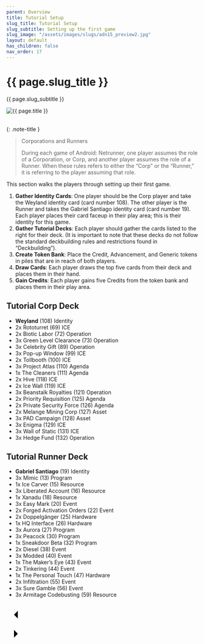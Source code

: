```yaml
---
parent: Overview
title: Tutorial Setup
slug_title: Tutorial Setup
slug_subtitle: Setting up the first game
slug_image: "/assets/images/slugs/adn15_preview2.jpg"
layout: default
has_children: false
nav_order: 17
---
```

<div class="slug">
    <div class="title-container">
        <h1 class="page-slug_title">{{ page.slug_title }}</h1>
        <p class="page-slug_subtitle">{{ page.slug_subtitle }}</p>
    </div>
    <div class="image-container faded-left">
        <img src="{{ page.slug_image | relative_url }}" alt="{{ page.title }}" />
    </div>
</div>

<br>

{: .note-title }
> Corporations and Runners
>
> During each game of Android: Netrunner, one player assumes the role of a Corporation, or Corp, and another player assumes the role of a Runner. When these rules refers to either the “Corp” or the “Runner,” it is referring to the player assuming that role.

This section walks the players through setting up their first game.

1. **Gather Identity Cards**: One player should be the Corp player and take the Weyland identity card (card number 108). The other player is the Runner and takes the Gabriel Santiago identity card (card number 19). Each player places their card faceup in their play area; this is their identity for this game.
1. **Gather Tutorial Decks**: Each player should gather the cards listed to the right for their deck. (It is important to note that these decks do not follow the standard deckbuilding rules and restrictions found in “Deckbuilding”).
1. **Create Token Bank**: Place the Credit, Advancement, and Generic tokens in piles that are in reach of both players.
1. **Draw Cards**: Each player draws the top five cards from their deck and places them in their hand.
1. **Gain Credits**: Each player gains five Credits from the token bank and places them in their play area.

## Tutorial Corp Deck
- <span class="nic weyland"></span><span class="blue-font">**Weyland**</span> (108) <span class="blue-font">Identity</span>
- 2x Rototurret (69) <span class="blue-font">ICE</span>
- 2x Biotic Labor (72) <span class="blue-font">Operation</span>
- 3x Green Level Clearance (73) <span class="blue-font">Operation</span>
- 3x Celebrity Gift (89) <span class="blue-font">Operation</span>
- 3x Pop-up Window (99) <span class="blue-font">ICE</span>
- 2x Tollbooth (100) <span class="blue-font">ICE</span>
- 3x Project Atlas (110) <span class="blue-font">Agenda</span>
- 1x The Cleaners (111) <span class="blue-font">Agenda</span>
- 2x Hive (118) <span class="blue-font">ICE</span>
- 2x Ice Wall (119) <span class="blue-font">ICE</span>
- 3x Beanstalk Royalties (121) <span class="blue-font">Operation</span>
- 2x Priority Requisition (125) <span class="blue-font">Agenda</span>
- 2x Private Security Force (126) <span class="blue-font">Agenda</span>
- 2x Melange Mining Corp (127) <span class="blue-font">Asset</span>
- 3x PAD Campaign (128) <span class="blue-font">Asset</span>
- 3x Enigma (129) <span class="blue-font">ICE</span>
- 3x Wall of Static (131) <span class="blue-font">ICE</span>
- 3x Hedge Fund (132) <span class="blue-font">Operation</span>

## Tutorial Runner Deck
- <span class="nic-red criminal"></span><span class="red-font">**Gabriel Santiago**</span> (19) <span class="red-font">Identity</span>
- 3x Mimic (13) <span class="red-font">Program</span>
- 1x Ice Carver (15) <span class="red-font">Resource</span>
- 3x Liberated Account (16) <span class="red-font">Resource</span>
- 1x Xanadu (18) <span class="red-font">Resource</span>
- 3x Easy Mark (20) <span class="red-font">Event</span>
- 2x Forged Activation Orders (22) <span class="red-font">Event</span>
- 2x Doppelgänger (25) <span class="red-font">Hardware</span>
- 1x HQ Interface (26) <span class="red-font">Hardware</span>
- 3x Aurora (27) <span class="red-font">Program</span>
- 3x Peacock (30) <span class="red-font">Program</span>
- 1x Sneakdoor Beta (32) <span class="red-font">Program</span>
- 2x Diesel (38) <span class="red-font">Event</span>
- 3x Modded (40) <span class="red-font">Event</span>
- 1x The Maker’s Eye (43) <span class="red-font">Event</span>
- 2x Tinkering (44) <span class="red-font">Event</span>
- 1x The Personal Touch (47) <span class="red-font">Hardware</span>
- 2x Infiltration (55) <span class="red-font">Event</span>
- 3x Sure Gamble (56) <span class="red-font">Event</span>
- 3x Armitage Codebusting (59) <span class="red-font">Resource</span>


<div class="nav-buttons">
  <!-- Previous Button -->
  <a href="/docs/components" class="nav-button" aria-label="Previous page">
    <div class="nav-item">
      <svg xmlns="http://www.w3.org/2000/svg" width="50" height="50" viewBox="0 0 50 50">
        <path d="M30 20L20 30L30 40" />
      </svg>
    </div>
  </a>

  <!-- Next Button -->
  <a href="/docs/example" class="nav-button" aria-label="Next page">
    <div class="nav-item">
      <svg xmlns="http://www.w3.org/2000/svg" width="50" height="50" viewBox="0 0 50 50">
        <path d="M20 20L30 30L20 40" />
      </svg>
    </div>
  </a>
</div>
